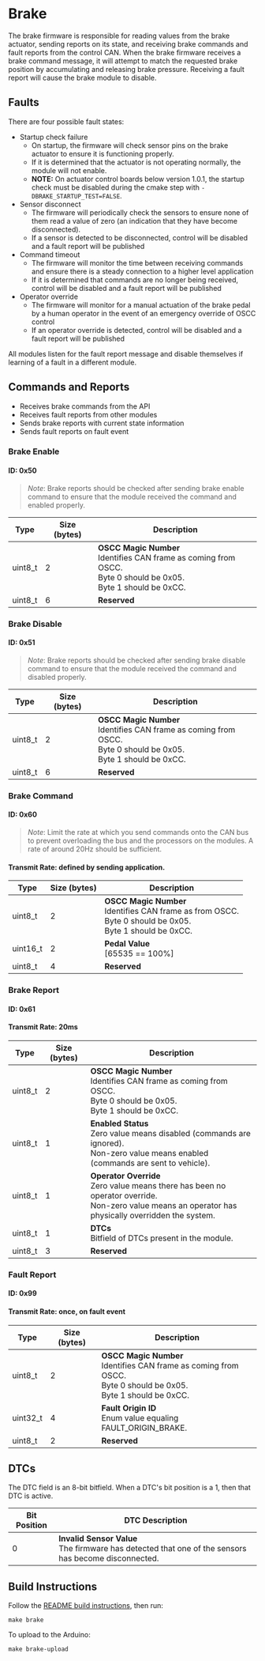 # Brake

The brake firmware is responsible for reading values from the brake actuator, sending reports on its state, and receiving brake commands and fault reports from the control CAN. When the brake firmware receives a brake command message, it will attempt to match the requested brake position by accumulating and releasing brake pressure. Receiving a fault report will cause the brake module to disable.

## Faults

There are four possible fault states:

* Startup check failure
    * On startup, the firmware will check sensor pins on the brake actuator to ensure it is functioning properly.
    * If it is determined that the actuator is not operating normally, the module will not enable.
    * **NOTE:** On actuator control boards below version 1.0.1, the startup check must be disabled during the cmake step with `-DBRAKE_STARTUP_TEST=FALSE`.
* Sensor disconnect
    * The firmware will periodically check the sensors to ensure none of them read a value of zero (an indication that they have become disconnected).
    * If a sensor is detected to be disconnected, control will be disabled and a fault report will be published
* Command timeout
    * The firmware will monitor the time between receiving commands and ensure there is a steady connection to a higher level application
    * If it is determined that commands are no longer being received, control will be disabled and a fault report will be published
* Operator override
    * The firmware will monitor for a manual actuation of the brake pedal by a human operator in the event of an emergency override of OSCC control
    * If an operator override is detected, control will be disabled and a fault report will be published

All modules listen for the fault report message and disable themselves if learning of a fault in a different module.

## Commands and Reports

* Receives brake commands from the API
* Receives fault reports from other modules
* Sends brake reports with current state information
* Sends fault reports on fault event

### Brake Enable

#### ID: 0x50

> *Note*: Brake reports should be checked after sending brake enable command to ensure that the module received the command and enabled properly.

| Type     | Size (bytes) | Description |
| -------- | ------------ | ----------- |
| uint8_t  | 2            | **OSCC Magic Number** <br> Identifies CAN frame as coming from OSCC. <br> Byte 0 should be 0x05. <br> Byte 1 should be 0xCC. |
| uint8_t  | 6            | **Reserved** |

### Brake Disable

#### ID: 0x51

> *Note*: Brake reports should be checked after sending brake disable command to ensure that the module received the command and disabled properly.

| Type     | Size (bytes) | Description |
| -------- | ------------ | ----------- |
| uint8_t  | 2            | **OSCC Magic Number** <br> Identifies CAN frame as coming from OSCC. <br> Byte 0 should be 0x05. <br> Byte 1 should be 0xCC. |
| uint8_t  | 6            | **Reserved** |


### Brake Command

#### ID: 0x60

> *Note*: Limit the rate at which you send commands onto the CAN bus to prevent overloading the bus and the processors on the modules. A rate of around 20Hz should be sufficient.

#### Transmit Rate: defined by sending application.

| Type     | Size (bytes) | Description |
| -------- | ------------ | ----------- |
| uint8_t  | 2            | **OSCC Magic Number** <br> Identifies CAN frame as from OSCC. <br> Byte 0 should be 0x05. <br> Byte 1 should be 0xCC. |
| uint16_t | 2            | **Pedal Value** <br> [65535 == 100%] |
| uint8_t  | 4            | **Reserved** |

### Brake Report

#### ID: 0x61

#### Transmit Rate: 20ms

| Type     | Size (bytes) | Description |
| -----    | ----         | ----- |
| uint8_t  | 2            | **OSCC Magic Number** <br> Identifies CAN frame as coming from OSCC. <br> Byte 0 should be 0x05. <br> Byte 1 should be 0xCC. |
| uint8_t  | 1            | **Enabled Status** <br> Zero value means disabled (commands are ignored). <br> Non-zero value means enabled (commands are sent to vehicle). |
| uint8_t  | 1            | **Operator Override** <br> Zero value means there has been no operator override. <br> Non-zero value means an operator has physically overridden the system. |
| uint8_t  | 1            | **DTCs** <br> Bitfield of DTCs present in the module. |
| uint8_t  | 3            | **Reserved** |

### Fault Report

#### ID: 0x99

#### Transmit Rate: once, on fault event

| Type     | Size (bytes) | Description |
| -------- | ------------ | ----------- |
| uint8_t  | 2            | **OSCC Magic Number** <br> Identifies CAN frame as coming from OSCC. <br> Byte 0 should be 0x05. <br> Byte 1 should be 0xCC. |
| uint32_t | 4            | **Fault Origin ID** <br> Enum value equaling FAULT_ORIGIN_BRAKE. |
| uint8_t  | 2            | **Reserved** |

## DTCs

The DTC field is an 8-bit bitfield. When a DTC's bit position is a 1, then that DTC is active.

| Bit Position | DTC Description |
| ------------ | --------------- |
| 0            | **Invalid Sensor Value** <br> The firmware has detected that one of the sensors has become disconnected. |

## Build Instructions

Follow the [README build instructions](https://github.com/PolySync/oscc/tree/devel#building-the-firmware), then run:

```
make brake
```

To upload to the Arduino:

```
make brake-upload
```
